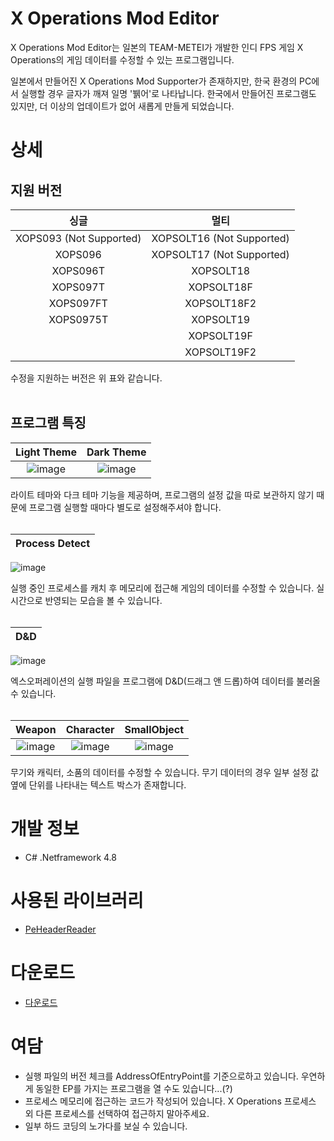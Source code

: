 # X Operations Mod Editor

X Operations Mod Editor는 일본의 TEAM-METEI가 개발한 인디 FPS 게임 X Operations의 게임 데이터를 수정할 수 있는 프로그램입니다.

일본에서 만들어진 X Operations Mod Supporter가 존재하지만, 한국 환경의 PC에서 실행할 경우 글자가 깨져 일명 '뷁어'로 나타납니다. 한국에서 만들어진 프로그램도 있지만, 더 이상의 업데이트가 없어 새롭게 만들게 되었습니다.

# 상세

## 지원 버전
|싱글|멀티|
|:----------:|:----------:|
|XOPS093 (Not Supported)|XOPSOLT16 (Not Supported)|
|XOPS096|XOPSOLT17 (Not Supported)|
|XOPS096T|XOPSOLT18|
|XOPS097T|XOPSOLT18F|
|XOPS097FT|XOPSOLT18F2|
|XOPS0975T|XOPSOLT19|
||XOPSOLT19F|
||XOPSOLT19F2|

수정을 지원하는 버전은 위 표와 같습니다.<br><br>


## 프로그램 특징
Light Theme | Dark Theme
:----------:|:----------:
![image](https://user-images.githubusercontent.com/36888398/191532070-27757dde-c50c-4734-b41c-98fa122bae16.png)|![image](https://user-images.githubusercontent.com/36888398/191532074-a3d67537-fb3f-4f7e-ab08-6d3c8cae1b3e.png)

라이트 테마와 다크 테마 기능을 제공하며, 프로그램의 설정 값을 따로 보관하지 않기 때문에 프로그램 실행할 때마다 별도로 설정해주셔야 합니다.<br><br>

Process Detect|
:----------:|
![image](https://user-images.githubusercontent.com/36888398/191532660-12d8edee-2fdd-4347-928c-d133dd92284c.png)

실행 중인 프로세스를 캐치 후 메모리에 접근해 게임의 데이터를 수정할 수 있습니다. 실시간으로 반영되는 모습을 볼 수 있습니다.<br><br>

D&D|
:----------:|
![image](https://user-images.githubusercontent.com/36888398/191533030-163b7d04-d1e5-4d3f-8630-dabca069bbba.png)

엑스오퍼레이션의 실행 파일을 프로그램에 D&D(드래그 앤 드롭)하여 데이터를 불러올 수 있습니다.<br><br>

Weapon | Character | SmallObject
:----------:|:----------:|:----------:
![image](https://user-images.githubusercontent.com/36888398/191533276-b9eeb7e6-d576-4937-ad8f-919d5988c76c.png)|![image](https://user-images.githubusercontent.com/36888398/191533286-5e79fd17-0d63-491f-aa7f-2c062eb402a1.png)|![image](https://user-images.githubusercontent.com/36888398/191533292-5c2be1ef-9f30-47b6-a346-8469c9c2a760.png)

무기와 캐릭터, 소품의 데이터를 수정할 수 있습니다. 무기 데이터의 경우 일부 설정 값 옆에 단위를 나타내는 텍스트 박스가 존재합니다.

# 개발 정보
* C# .Netframework 4.8

# 사용된 라이브러리
* [PeHeaderReader](https://gist.github.com/augustoproiete/b51f29f74f5f5b2c59c39e47a8afc3a3)

# 다운로드
* [다운로드](https://github.com/Ssims-kr/XME/releases/tag/Download)

# 여담
* 실행 파일의 버전 체크를 AddressOfEntryPoint를 기준으로하고 있습니다. 우연하게 동일한 EP를 가지는 프로그램을 열 수도 있습니다...(?)
* 프로세스 메모리에 접근하는 코드가 작성되어 있습니다. X Operations 프로세스 외 다른 프로세스를 선택하여 접근하지 말아주세요.
* 일부 하드 코딩의 노가다를 보실 수 있습니다.
